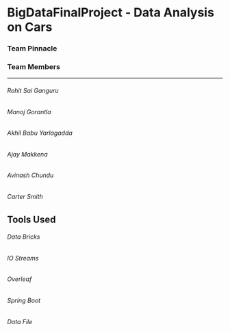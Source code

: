# BigDataFinalProject - Data Analysis on Cars

### Team Pinnacle

### Team Members
---
###### Rohit Sai Ganguru
###### Manoj Gorantla
###### Akhil Babu Yarlagadda
###### Ajay Makkena
###### Avinash Chundu
###### Carter Smith

## Tools Used
###### Data Bricks
###### IO Streams
###### Overleaf
###### Spring Boot
###### Data File
